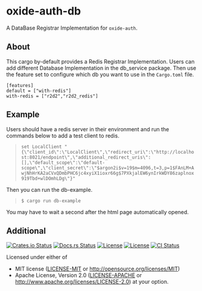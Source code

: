 # oxide-auth-db

A DataBase Registrar Implementation for `oxide-auth`.

## About

This cargo by-default provides a Redis Registrar Implementation. Users can add
different Database Implementation in the db_service package.  Then use the
feature set to configure which db you want to use in the `Cargo.toml` file.

```
[features]
default = ["with-redis"]
with-redis = ["r2d2","r2d2_redis"]
```


## Example

Users should have a redis server in their environment and run the commands
below to add a test client to redis.

> `set LocalClient "{\"client_id\":\"LocalClient\",\"redirect_uri\":\"http://localhost:8021/endpoint\",\"additional_redirect_uris\":[],\"default_scope\":\"default-scope\",\"client_secret\":\"$argon2i$v=19$m=4096,t=3,p=1$FAnLM+AwjNhHrKA2aCVxQDmbPHC6jc4xyiX1ioxr66g$7PXkjalEW6ynIrkWDY86zaplnox919Tbd+wlDOmhLDg\"}"`

Then you can run the db-example.

> `$ cargo run db-example`

You may have to wait a second after the html page automatically opened.

## Additional

[![Crates.io Status](https://img.shields.io/crates/v/oxide-auth-db.svg)](https://crates.io/crates/oxide-auth-db)
[![Docs.rs Status](https://docs.rs/oxide-auth-db/badge.svg)](https://docs.rs/oxide-auth-db/)
[![License](https://img.shields.io/badge/license-MIT-blue.svg)](https://raw.githubusercontent.com/HeroicKatora/oxide-auth/dev-v0.4.0/docs/LICENSE-MIT)
[![License](https://img.shields.io/badge/license-Apache-blue.svg)](https://raw.githubusercontent.com/HeroicKatora/oxide-auth/dev-v0.4.0/docs/LICENSE-APACHE)
[![CI Status](https://api.cirrus-ci.com/github/HeroicKatora/oxide-auth.svg)](https://cirrus-ci.com/github/HeroicKatora/oxide-auth)

Licensed under either of
 * MIT license ([LICENSE-MIT] or http://opensource.org/licenses/MIT)
 * Apache License, Version 2.0 ([LICENSE-APACHE] or http://www.apache.org/licenses/LICENSE-2.0)
at your option.

[LICENSE-MIT]: docs/LICENSE-MIT
[LICENSE-APACHE]: docs/LICENSE-APACHE
